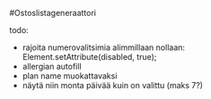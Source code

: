 #Ostoslistageneraattori

todo:
- rajoita numerovalitsimia alimmillaan nollaan: Element.setAttribute(disabled, true);
- allergian autofill
- plan name muokattavaksi
- näytä niin monta päivää kuin on valittu (maks 7?)
